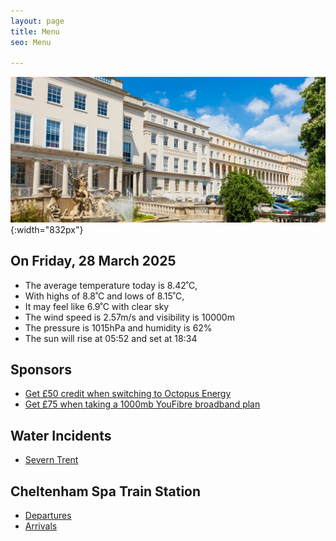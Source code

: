 ```yaml
---
layout: page
title: Menu
seo: Menu

---
```


![Logo](/images/logo.jpg){:width="832px"}

<!-- weather_marker starts -->
## On Friday, 28 March 2025

- The average temperature today is 8.42˚C,
- With highs of 8.8˚C and lows of 8.15˚C,
- It may feel like 6.9˚C with clear sky
- The wind speed is 2.57m/s and visibility is 10000m
- The pressure is 1015hPa and humidity is 62%
- The sun will rise at 05:52 and set at 18:34

<!-- weather_marker ends -->

## Sponsors

- [Get £50 credit when switching to Octopus Energy](https://bit.ly/3oD1nnS)
- [Get £75 when taking a 1000mb YouFibre broadband plan](https://aklam.io/91zWhU?)

## Water Incidents

- [Severn Trent](https://www.stwater.co.uk/in-my-area/incidents/)

## Cheltenham Spa Train Station

- [Departures](https://www.nationalrail.co.uk/live-trains/departures/cheltenham-spa/)
- [Arrivals](https://www.nationalrail.co.uk/live-trains/arrivals/cheltenham-spa/)

